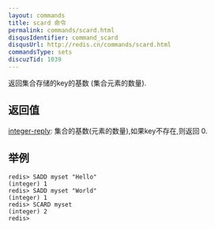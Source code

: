 ```yaml
---
layout: commands
title: scard 命令
permalink: commands/scard.html
disqusIdentifier: command_scard
disqusUrl: http://redis.cn/commands/scard.html
commandsType: sets
discuzTid: 1039
---
```


返回集合存储的key的基数 (集合元素的数量).

## 返回值

[integer-reply](/topics/protocol.html#integer-reply): 集合的基数(元素的数量),如果key不存在,则返回 0.

## 举例

	redis> SADD myset "Hello"
	(integer) 1
	redis> SADD myset "World"
	(integer) 1
	redis> SCARD myset
	(integer) 2
	redis> 